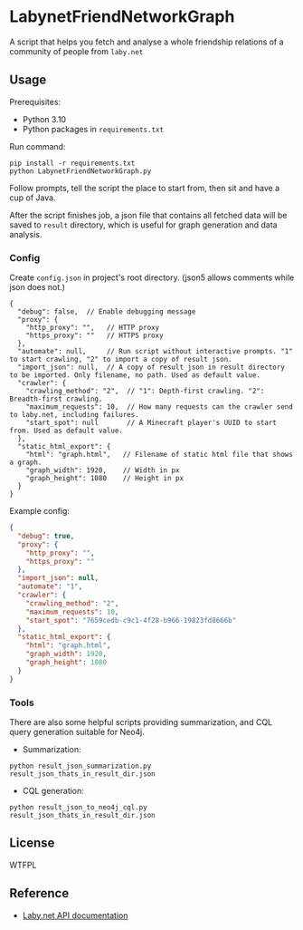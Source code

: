 # LabynetFriendNetworkGraph

A script that helps you fetch and analyse a whole friendship relations of a community of people from `laby.net`

## Usage

Prerequisites:

- Python 3.10
- Python packages in `requirements.txt`

Run command:
```shell
pip install -r requirements.txt
python LabynetFriendNetworkGraph.py
```

Follow prompts, tell the script the place to start from, then sit and have a cup of Java.

After the script finishes job, a json file that contains all fetched data will be saved to `result` directory, which is useful for graph generation and data analysis.

### Config

Create `config.json` in project's root directory. (json5 allows comments while json does not.)

```json5
{
  "debug": false,  // Enable debugging message
  "proxy": {
    "http_proxy": "",   // HTTP proxy
    "https_proxy": ""   // HTTPS proxy
  },
  "automate": null,     // Run script without interactive prompts. "1" to start crawling, "2" to import a copy of result json.
  "import_json": null,  // A copy of result json in result directory to be imported. Only filename, no path. Used as default value.
  "crawler": {
    "crawling_method": "2",  // "1": Depth-first crawling. "2": Breadth-first crawling.
    "maximum_requests": 10,  // How many requests can the crawler send to laby.net, including failures.
    "start_spot": null       // A Minecraft player's UUID to start from. Used as default value.
  },
  "static_html_export": {
    "html": "graph.html",   // Filename of static html file that shows a graph.
    "graph_width": 1920,    // Width in px
    "graph_height": 1080    // Height in px
  }
}
```

Example config:
```json
{
  "debug": true,
  "proxy": {
    "http_proxy": "",
    "https_proxy": ""
  },
  "import_json": null,
  "automate": "1",
  "crawler": {
    "crawling_method": "2",
    "maximum_requests": 10,
    "start_spot": "7659cedb-c9c1-4f28-b966-19823fd8666b"
  },
  "static_html_export": {
    "html": "graph.html",
    "graph_width": 1920,
    "graph_height": 1080
  }
}
```

### Tools

There are also some helpful scripts providing summarization, and CQL query generation suitable for Neo4j.

- Summarization:

```shell
python result_json_summarization.py result_json_thats_in_result_dir.json
```

- CQL generation:

```shell
python result_json_to_neo4j_cql.py result_json_thats_in_result_dir.json
```

## License

WTFPL

## Reference

- [Laby.net API documentation](https://web.archive.org/web/20211001164932/https://laby.net/api/docs)

